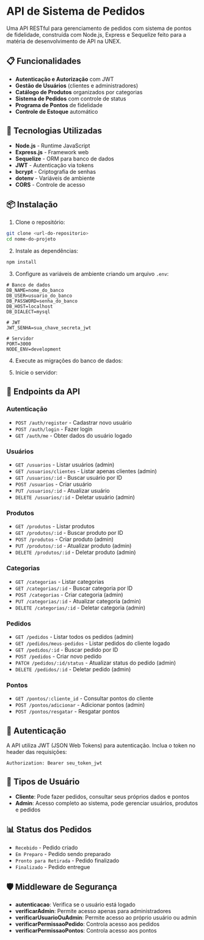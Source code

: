 # API de Sistema de Pedidos

Uma API RESTful para gerenciamento de pedidos com sistema de pontos de fidelidade, construída com Node.js, Express e Sequelize feito para a matéria de desenvolvimento de API na UNEX.

## 📋 Funcionalidades

- **Autenticação e Autorização** com JWT
- **Gestão de Usuários** (clientes e administradores)
- **Catálogo de Produtos** organizados por categorias
- **Sistema de Pedidos** com controle de status
- **Programa de Pontos** de fidelidade
- **Controle de Estoque** automático

## 🚀 Tecnologias Utilizadas

- **Node.js** - Runtime JavaScript
- **Express.js** - Framework web
- **Sequelize** - ORM para banco de dados
- **JWT** - Autenticação via tokens
- **bcrypt** - Criptografia de senhas
- **dotenv** - Variáveis de ambiente
- **CORS** - Controle de acesso

## 📦 Instalação

1. Clone o repositório:
```bash
git clone <url-do-repositorio>
cd nome-do-projeto
```

2. Instale as dependências:
```bash
npm install
```

3. Configure as variáveis de ambiente criando um arquivo `.env`:
```env
# Banco de dados
DB_NAME=nome_do_banco
DB_USER=usuario_do_banco
DB_PASSWORD=senha_do_banco
DB_HOST=localhost
DB_DIALECT=mysql

# JWT
JWT_SENHA=sua_chave_secreta_jwt

# Servidor
PORT=3000
NODE_ENV=development
```

4. Execute as migrações do banco de dados:

5. Inicie o servidor:


## 🔗 Endpoints da API

### Autenticação
- `POST /auth/register` - Cadastrar novo usuário
- `POST /auth/login` - Fazer login
- `GET /auth/me` - Obter dados do usuário logado

### Usuários
- `GET /usuarios` - Listar usuários (admin)
- `GET /usuarios/clientes` - Listar apenas clientes (admin)
- `GET /usuarios/:id` - Buscar usuário por ID
- `POST /usuarios` - Criar usuário
- `PUT /usuarios/:id` - Atualizar usuário
- `DELETE /usuarios/:id` - Deletar usuário (admin)

### Produtos
- `GET /produtos` - Listar produtos
- `GET /produtos/:id` - Buscar produto por ID
- `POST /produtos` - Criar produto (admin)
- `PUT /produtos/:id` - Atualizar produto (admin)
- `DELETE /produtos/:id` - Deletar produto (admin)

### Categorias
- `GET /categorias` - Listar categorias
- `GET /categorias/:id` - Buscar categoria por ID
- `POST /categorias` - Criar categoria (admin)
- `PUT /categorias/:id` - Atualizar categoria (admin)
- `DELETE /categorias/:id` - Deletar categoria (admin)

### Pedidos
- `GET /pedidos` - Listar todos os pedidos (admin)
- `GET /pedidos/meus-pedidos` - Listar pedidos do cliente logado
- `GET /pedidos/:id` - Buscar pedido por ID
- `POST /pedidos` - Criar novo pedido
- `PATCH /pedidos/:id/status` - Atualizar status do pedido (admin)
- `DELETE /pedidos/:id` - Deletar pedido (admin)

### Pontos
- `GET /pontos/:cliente_id` - Consultar pontos do cliente
- `POST /pontos/adicionar` - Adicionar pontos (admin)
- `POST /pontos/resgatar` - Resgatar pontos

## 🔐 Autenticação

A API utiliza JWT (JSON Web Tokens) para autenticação. Inclua o token no header das requisições:

```
Authorization: Bearer seu_token_jwt
```

## 👥 Tipos de Usuário

- **Cliente**: Pode fazer pedidos, consultar seus próprios dados e pontos
- **Admin**: Acesso completo ao sistema, pode gerenciar usuários, produtos e pedidos

## 📊 Status dos Pedidos

- `Recebido` - Pedido criado
- `Em Preparo` - Pedido sendo preparado
- `Pronto para Retirada` - Pedido finalizado
- `Finalizado` - Pedido entregue

## 🛡️ Middleware de Segurança

- **autenticacao**: Verifica se o usuário está logado
- **verificarAdmin**: Permite acesso apenas para administradores
- **verificarUsuarioOuAdmin**: Permite acesso ao próprio usuário ou admin
- **verificarPermissaoPedido**: Controla acesso aos pedidos
- **verificarPermissaoPontos**: Controla acesso aos pontos

